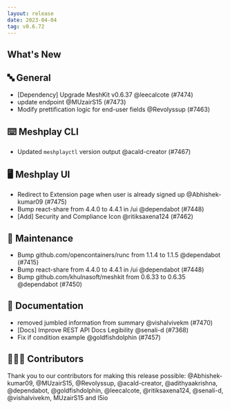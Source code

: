 ```yaml
---
layout: release
date: 2023-04-04
tag: v0.6.72
---
```


## What's New
## 🔤 General
- [Dependency] Upgrade MeshKit v0.6.37 @leecalcote (#7474)
- update endpoint @MUzairS15 (#7473)
- Modify prettification logic for end-user fields @Revolyssup (#7463)

## ⌨️ Meshplay CLI

- Updated `meshplayctl` version output @acald-creator (#7467)

## 🖥 Meshplay UI

- Redirect to Extension page when user is already signed up @Abhishek-kumar09 (#7475)
- Bump react-share from 4.4.0 to 4.4.1 in /ui @dependabot (#7448)
- [Add] Security and Compliance Icon @ritiksaxena124 (#7462)

## 🧰 Maintenance

- Bump github.com/opencontainers/runc from 1.1.4 to 1.1.5 @dependabot (#7415)
- Bump react-share from 4.4.0 to 4.4.1 in /ui @dependabot (#7448)
- Bump github.com/khulnasoft/meshkit from 0.6.33 to 0.6.35 @dependabot (#7450)

## 📖 Documentation

- removed jumbled information from summary @vishalvivekm (#7470)
- [Docs] Improve REST API Docs Legibility @senali-d (#7368)
- Fix if condition example @goldfishdolphin (#7457)

## 👨🏽‍💻 Contributors

Thank you to our contributors for making this release possible:
@Abhishek-kumar09, @MUzairS15, @Revolyssup, @acald-creator, @adithyaakrishna, @dependabot, @goldfishdolphin, @leecalcote, @ritiksaxena124, @senali-d, @vishalvivekm, MUzairS15 and l5io
